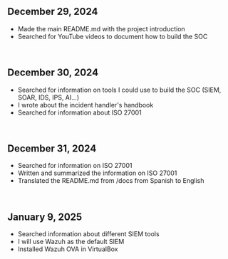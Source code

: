 ## December 29, 2024
- Made the main README.md with the project introduction
- Searched for YouTube videos to document how to build the SOC

&nbsp;

## December 30, 2024
- Searched for information on tools I could use to build the SOC (SIEM, SOAR, IDS, IPS, AI...)
- I wrote about the incident handler's handbook
- Searched for information about ISO 27001

&nbsp;

## December 31, 2024
- Searched for information on ISO 27001
- Written and summarized the information on ISO 27001
- Translated the README.md from /docs from Spanish to English

&nbsp;


## January 9, 2025
- Searched information about different SIEM tools
- I will use Wazuh as the default SIEM
- Installed Wazuh OVA in VirtualBox

